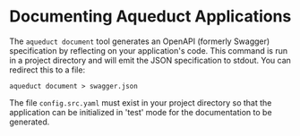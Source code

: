 # Documenting Aqueduct Applications

The `aqueduct document` tool generates an OpenAPI (formerly Swagger) specification by reflecting on your application's code. This command is run in a project directory and will emit the JSON specification to stdout. You can redirect this to a file:

```
aqueduct document > swagger.json
```

The file `config.src.yaml` must exist in your project directory so that the application can be initialized in 'test' mode for the documentation to be generated.
